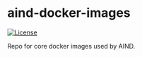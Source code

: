 # aind-docker-images

[![License](https://img.shields.io/badge/license-MIT-brightgreen)](LICENSE)

Repo for core docker images used by AIND.
